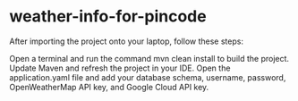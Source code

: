 # weather-info-for-pincode
After importing the project onto your laptop, follow these steps:

Open a terminal and run the command mvn clean install to build the project.
Update Maven and refresh the project in your IDE.
Open the application.yaml file and add your database schema, username, password, OpenWeatherMap API key, and Google Cloud API key.
